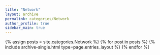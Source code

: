 ```yaml
---
title: "Network"
layout: archive
permalink: categories/Network
author_profile: true
sidebar_main: true
---
```



{% assign posts = site.categories.Network %}
{% for post in posts %} {% include archive-single.html type=page.entries_layout %} {% endfor %}
